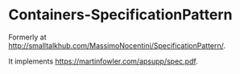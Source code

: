 # Containers-SpecificationPattern

Formerly at http://smalltalkhub.com/MassimoNocentini/SpecificationPattern/. 

It implements https://martinfowler.com/apsupp/spec.pdf.
